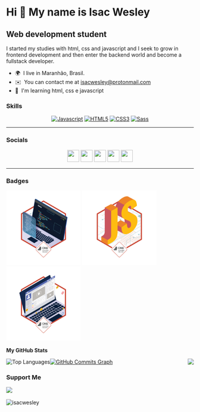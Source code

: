 Hi 👋 My name is Isac Wesley
============================

Web development student
-----------------------

I started my studies with html, css and javascript and I seek to grow in frontend development and then enter the backend world and become a fullstack developer.

* 🌍  I live in Maranhão, Brasil.
* ✉️  You can contact me at [isacwesley@protonmail.com](mailto:isacwesley@protonmail.com)
* 🧠  I'm learning html, css e javascript

### Skills

<p align="center">
<a href="https://developer.mozilla.org/en-US/docs/Web/JavaScript" target="_blank" rel="noreferrer"><img src="https://raw.githubusercontent.com/danielcranney/readme-generator/main/public/icons/skills/javascript-colored.svg" width="36" height="36" alt="Javascript" /></a>
<a href="https://developer.mozilla.org/en-US/docs/Glossary/HTML5" target="_blank" rel="noreferrer"><img src="https://raw.githubusercontent.com/danielcranney/readme-generator/main/public/icons/skills/html5-colored.svg" width="36" height="36" alt="HTML5" /></a>
<a href="https://www.w3.org/TR/CSS/#css" target="_blank" rel="noreferrer"><img src="https://raw.githubusercontent.com/danielcranney/readme-generator/main/public/icons/skills/css3-colored.svg" width="36" height="36" alt="CSS3" /></a>
<a href="https://sass-lang.com/" target="_blank" rel="noreferrer"><img src="https://raw.githubusercontent.com/danielcranney/readme-generator/main/public/icons/skills/sass-colored.svg" width="36" height="36" alt="Sass" /></a>
</p><hr>


### Socials

<p align="center"> <a href="https://discord.com/users/isacwesley#0760" target="_blank" rel="noreferrer"><img src="https://raw.githubusercontent.com/danielcranney/readme-generator/main/public/icons/socials/discord.svg" width="32" height="32" /></a> <a href="https://www.github.com/isacwesley" target="_blank" rel="noreferrer"><img src="https://raw.githubusercontent.com/danielcranney/readme-generator/main/public/icons/socials/github-dark.svg" width="32" height="32" /></a> <a href="http://www.instagram.com/invites/contact/?i=1hiun0hqe84bb&utm_content=ajncczw" target="_blank" rel="noreferrer"><img src="https://raw.githubusercontent.com/danielcranney/readme-generator/main/public/icons/socials/instagram.svg" width="32" height="32" /></a> <a href="https://www.linkedin.com/in/isac-wesley-469624232" target="_blank" rel="noreferrer"><img src="https://raw.githubusercontent.com/danielcranney/readme-generator/main/public/icons/socials/linkedin.svg" width="32" height="32" /></a> <a href="https://www.twitter.com/IsacWesley4?t=-wo_ouzk_yGXinP_gItrdA&s=08" target="_blank" rel="noreferrer"><img src="https://raw.githubusercontent.com/danielcranney/readme-generator/main/public/icons/socials/twitter.svg" width="32" height="32" /></a></p><hr>

### Badges

<div display="block">
	<a href="https://d335luupugsy2.cloudfront.net/cms%2Ffiles%2F10224%2F1644515575BADGE_2.png?utm_campaign=alura_latam_-_challenge_email_projeto_1_br&utm_medium=email&utm_source=RD+Station"><img width="200px" src="img/cms_files_10224_1644515575BADGE_2.png"></a>
	<a href="https://d335luupugsy2.cloudfront.net/cms%2Ffiles%2F10224%2F1644516322badge.png?utm_campaign=alura_latam_-_challenge_email_projeto_2_br&utm_medium=email&utm_source=RD+Station"><img width="200px" src="img/cms_files_10224_1644516322badge.png"></a>
	<a href="https://d335luupugsy2.cloudfront.net/cms%2Ffiles%2F10224%2F1645569241Insignia_3.png?utm_campaign=alura_latam_-_challenge_email_projeto_3_br&utm_medium=email&utm_source=RD+Station"><img width="200" src="img/cms_files_10224_1645569241Insignia_3.png"></a>
</div>

<b>My GitHub Stats</b>

<a href="https://github.com/isacwesley"><img align="left" src="https://github-readme-stats.vercel.app/api/top-langs/?username=isacwesley&langs_count=10&title_color=0891b2&text_color=ffffff&icon_color=0891b2&bg_color=1c1917&hide_border=true&locale=en&custom_title=Top%20%Languages" alt="Top Languages" /></a>
 
<a href="http://www.github.com/isacwesley"><img align="right" src="https://github-readme-streak-stats.herokuapp.com/?user=isacwesley&stroke=ffffff&background=1c1917&ring=0891b2&fire=0891b2&currStreakNum=ffffff&currStreakLabel=0891b2&sideNums=ffffff&sideLabels=ffffff&dates=ffffff&hide_border=true" /></a>

<a href="http://www.github.com/isacwesley"><img src="https://activity-graph.herokuapp.com/graph?username=isacwesley&bg_color=1c1917&color=ffffff&line=0891b2&point=ffffff&area_color=1c1917&area=true&hide_border=true&custom_title=GitHub%20Commits%20Graph" alt="GitHub Commits Graph" /></a>
### Support Me

<a href="https://www.buymeacoffee.com/isacwesleyG"><img src="https://cdn.buymeacoffee.com/buttons/v2/default-yellow.png" width="200" /></a>
<p align="left"> <img src="https://komarev.com/ghpvc/?username=isacwesley&label=Profile%20views&color=0e75b6&style=flat" alt="isacwesley" /> </p>
